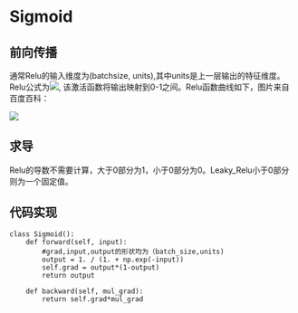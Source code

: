 # Sigmoid

## 前向传播
通常Relu的输入维度为(batchsize, units),其中units是上一层输出的特征维度。Relu公式为![](http://latex.codecogs.com/svg.latex?y=\\begin{cases}x,&x>0,\\-x,&x\\le{0}\\end{cases}), 该激活函数将输出映射到0-1之间。Relu函数曲线如下，图片来自百度百科：

<img src="https://github.com/GuanyunFeng/NpNN-Numpy-Neural-Network/blob/main/fig/relu.jpg">

## 求导

Relu的导数不需要计算，大于0部分为1，小于0部分为0。Leaky_Relu小于0部分则为一个固定值。

## 代码实现
```
class Sigmoid():
    def forward(self, input):
        #grad,input,output的形状均为（batch_size,units)
        output = 1. / (1. + np.exp(-input))
        self.grad = output*(1-output)
        return output

    def backward(self, mul_grad):
        return self.grad*mul_grad
```